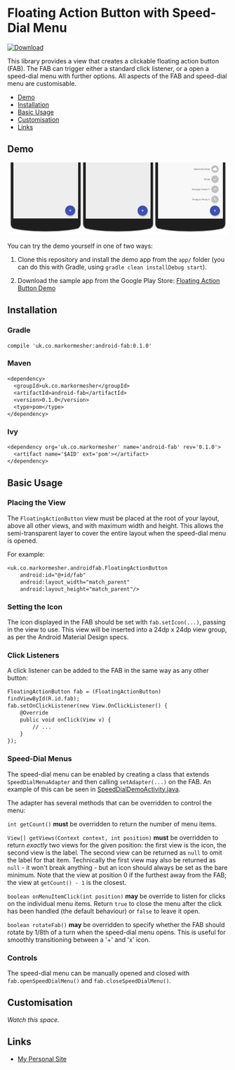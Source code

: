 # Floating Action Button with Speed-Dial Menu

[ ![Download](https://api.bintray.com/packages/markormesher/maven/android-fab/images/download.svg) ](https://bintray.com/markormesher/maven/android-fab/_latestVersion)

This library provides a view that creates a clickable floating action button (FAB). The FAB can trigger either a standard click listener, or a open a speed-dial menu with further options. All aspects of the FAB and speed-dial menu are customisable.

- [Demo](#demo)
- [Installation](#installation)
- [Basic Usage](#basic-usage)
- [Customisation](#customisation)
- [Links](#links)



## Demo

![Demonstration of the speed-dial menu](images/demo.gif)

You can try the demo yourself in one of two ways:

1. Clone this repository and install the demo app from the `app/` folder (you can do this with Gradle, using `gradle clean installDebug start`).

2. Download the sample app from the Google Play Store: [Floating Action Button Demo](https://play.google.com/store/apps/details?id=uk.co.markormesher.androidfab.app)



## Installation

### Gradle

    compile 'uk.co.markormesher:android-fab:0.1.0'


### Maven

    <dependency>
      <groupId>uk.co.markormesher</groupId>
      <artifactId>android-fab</artifactId>
      <version>0.1.0</version>
      <type>pom</type>
    </dependency>


### Ivy

    <dependency org='uk.co.markormesher' name='android-fab' rev='0.1.0'>
      <artifact name='$AID' ext='pom'></artifact>
    </dependency>



## Basic Usage

### Placing the View

The `FloatingActionButton` view must be placed at the root of your layout, above all other views, and with maximum width and height. This allows the semi-transparent layer to cover the entire layout when the speed-dial menu is opened.

For example:

    <uk.co.markormesher.androidfab.FloatingActionButton
        android:id="@+id/fab"
        android:layout_width="match_parent"
        android:layout_height="match_parent"/>

### Setting the Icon

The icon displayed in the FAB should be set with `fab.setIcon(...)`, passing in the view to use. This view will be inserted into a 24dp x 24dp view group, as per the Android Material Design specs.
    
### Click Listeners

A click listener can be added to the FAB in the same way as any other button:

    FloatingActionButton fab = (FloatingActionButton) findViewById(R.id.fab);
    fab.setOnClickListener(new View.OnClickListener() {
        @Override
        public void onClick(View v) {
            // ...
        }
    });

### Speed-Dial Menus

The speed-dial menu can be enabled by creating a class that extends `SpeedDialMenuAdapter` and then calling `setAdapter(...)` on the FAB. An example of this can be seen in [SpeedDialDemoActivity.java](/app/src/main/java/uk/co/markormesher/androidfab/app/SpeedDialDemoActivity.java).

The adapter has several methods that can be overridden to control the menu:

`int getCount()` **must** be overridden to return the number of menu items.

`View[] getViews(Context context, int position)` **must** be overridden to return *exactly* two views for the given position: the first view is the icon, the second view is the label. The second view can be returned as `null` to omit the label for that item. Technically the first view may also be returned as `null` - it won't break anything - but an icon should always be set as the bare minimum. Note that the view at position 0 if the furthest away from the FAB; the view at `getCount() - 1` is the closest.

`boolean onMenuItemClick(int position)` **may** be override to listen for clicks on the individual menu items. Return `true` to close the menu after the click has been handled (the default behaviour) or `false` to leave it open.

`boolean rotateFab()` **may** be overridden to specify whether the FAB should rotate by 1/8th of a turn when the speed-dial menu opens. This is useful for smoothly transitioning between a '+' and 'x' icon.

### Controls

The speed-dial menu can be manually opened and closed with `fab.openSpeedDialMenu()` and `fab.closeSpeedDialMenu()`.



## Customisation

*Watch this space.*



## Links

* [My Personal Site](http://markormesher.co.uk)
